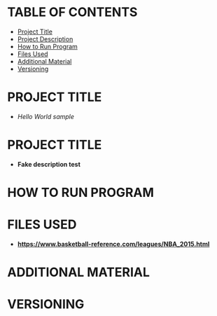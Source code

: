 # TABLE OF CONTENTS
- [Project Title](#project-title)
- [Project Description](#project-description)
- [How to Run Program](#how-to-run-program)
- [Files Used](#files-used)
- [Additional Material](#additional-material)
- [Versioning](#versioning)
# PROJECT TITLE
- *Hello World sample*
# PROJECT TITLE
- **Fake description test**
# HOW TO RUN PROGRAM
# FILES USED
- **https://www.basketball-reference.com/leagues/NBA_2015.html**
# ADDITIONAL MATERIAL
# VERSIONING

